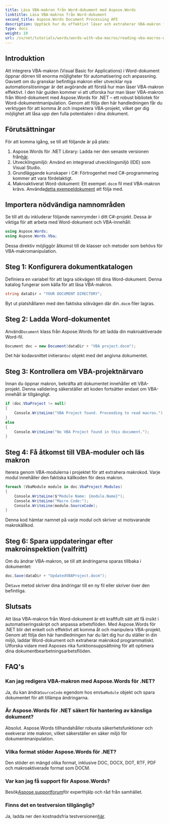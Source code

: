 ```yaml
---
title: Läsa VBA-makron från Word-dokument med Aspose.Words
linktitle: Läsa VBA-makron från Word-dokument
second_title: Aspose.Words Document Processing API
description: Upptäck hur du effektivt läser och extraherar VBA-makron från Word-dokument med Aspose.Words för .NET. Den här detaljerade guiden ger steg-för-steg-instruktioner, inklusive kodexempel.
type: docs
weight: 10
url: /sv/net/tutorials/words/words-with-vba-macros/reading-vba-macros-word-document/
---
```

## Introduktion

Att integrera VBA-makron (Visual Basic for Applications) i Word-dokument öppnar dörren till enorma möjligheter för automatisering och anpassning. Oavsett om du granskar befintliga makron eller utvecklar nya automationslösningar är det avgörande att förstå hur man läser VBA-makron effektivt. I den här guiden kommer vi att utforska hur man läser VBA-makron från Word-dokument med Aspose.Words för .NET – ett robust bibliotek för Word-dokumentmanipulation. Genom att följa den här handledningen får du verktygen för att komma åt och inspektera VBA-projekt, vilket ger dig möjlighet att låsa upp den fulla potentialen i dina dokument.

## Förutsättningar

För att komma igång, se till att följande är på plats:

1.  Aspose.Words för .NET Library: Ladda ner den senaste versionen från[här](https://releases.aspose.com/words/net/).  
2. Utvecklingsmiljö: Använd en integrerad utvecklingsmiljö (IDE) som Visual Studio.  
3. Grundläggande kunskaper i C#: Förtrogenhet med C#-programmering kommer att vara fördelaktigt.  
4.  Makroaktiverat Word-dokument: Ett exempel`.docm` fil med VBA-makron krävs. Använda[detta exempeldokument](https://github.com/aspose-words/Aspose.Words-for-.NET/raw/99ba2a2d8b5d650deb40106225f383376b8b4bc6/Examples/Data/VBA%20project.docm) att följa med.

## Importera nödvändiga namnområden

Se till att du inkluderar följande namnrymder i ditt C#-projekt. Dessa är viktiga för att arbeta med Word-dokument och VBA-innehåll:

```csharp
using Aspose.Words;
using Aspose.Words.Vba;
```

Dessa direktiv möjliggör åtkomst till de klasser och metoder som behövs för VBA-makromanipulation.

## Steg 1: Konfigurera dokumentkatalogen

Definiera en variabel för att lagra sökvägen till dina Word-dokument. Denna katalog fungerar som källa för att läsa VBA-makron.

```csharp
string dataDir = "YOUR DOCUMENT DIRECTORY";
```

 Byt ut platshållaren med den faktiska sökvägen där din`.docm` filer lagras.

## Steg 2: Ladda Word-dokumentet

 Använd`Document` klass från Aspose.Words för att ladda din makroaktiverade Word-fil.

```csharp
Document doc = new Document(dataDir + "VBA project.docm");
```

 Det här kodavsnittet initierar`doc` objekt med det angivna dokumentet.

## Steg 3: Kontrollera om VBA-projektnärvaro

Innan du öppnar makron, bekräfta att dokumentet innehåller ett VBA-projekt. Denna validering säkerställer att koden fortsätter endast om VBA-innehåll är tillgängligt.

```csharp
if (doc.VbaProject != null)
{
    Console.WriteLine("VBA Project found. Proceeding to read macros.");
}
else
{
    Console.WriteLine("No VBA Project found in this document.");
}
```

## Steg 4: Få åtkomst till VBA-moduler och läs makron

Iterera genom VBA-modulerna i projektet för att extrahera makrokod. Varje modul innehåller den faktiska källkoden för dess makron.

```csharp
foreach (VbaModule module in doc.VbaProject.Modules)
{
    Console.WriteLine($"Module Name: {module.Name}");
    Console.WriteLine("Macro Code:");
    Console.WriteLine(module.SourceCode);
}
```

Denna kod hämtar namnet på varje modul och skriver ut motsvarande makrokällkod.

## Steg 6: Spara uppdateringar efter makroinspektion (valfritt)

Om du ändrar VBA-makron, se till att ändringarna sparas tillbaka i dokumentet:

```csharp
doc.Save(dataDir + "UpdatedVBAProject.docm");
```

 De`Save` metod skriver dina ändringar till en ny fil eller skriver över den befintliga.

## Slutsats

Att läsa VBA-makron från Word-dokument är ett kraftfullt sätt att få insikt i automatiseringsskript och anpassa arbetsflöden. Med Aspose.Words för .NET blir det enkelt och effektivt att komma åt och manipulera VBA-projekt. Genom att följa den här handledningen har du lärt dig hur du ställer in din miljö, laddar Word-dokument och extraherar makrokod programmatiskt. Utforska vidare med Asposes rika funktionsuppsättning för att optimera dina dokumentbearbetningsarbetsflöden.

## FAQ's

### Kan jag redigera VBA-makron med Aspose.Words för .NET?
 Ja, du kan ändra`SourceCode` egendom hos en`VbaModule` objekt och spara dokumentet för att tillämpa ändringarna.

### Är Aspose.Words för .NET säkert för hantering av känsliga dokument?
Absolut. Aspose.Words tillhandahåller robusta säkerhetsfunktioner och exekverar inte makron, vilket säkerställer en säker miljö för dokumentmanipulation.

### Vilka format stöder Aspose.Words för .NET?
Den stöder en mängd olika format, inklusive DOC, DOCX, DOT, RTF, PDF och makroaktiverade format som DOCM.

### Var kan jag få support för Aspose.Words?
 Besök[Aspose supportforum](https://forum.aspose.com/c/words/8)för experthjälp och råd från samhället.

### Finns det en testversion tillgänglig?
 Ja, ladda ner den kostnadsfria testversionen[här](https://releases.aspose.com/).

